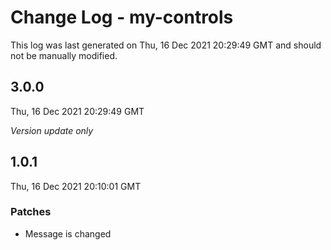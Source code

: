 # Change Log - my-controls

This log was last generated on Thu, 16 Dec 2021 20:29:49 GMT and should not be manually modified.

## 3.0.0
Thu, 16 Dec 2021 20:29:49 GMT

_Version update only_

## 1.0.1
Thu, 16 Dec 2021 20:10:01 GMT

### Patches

- Message is changed

